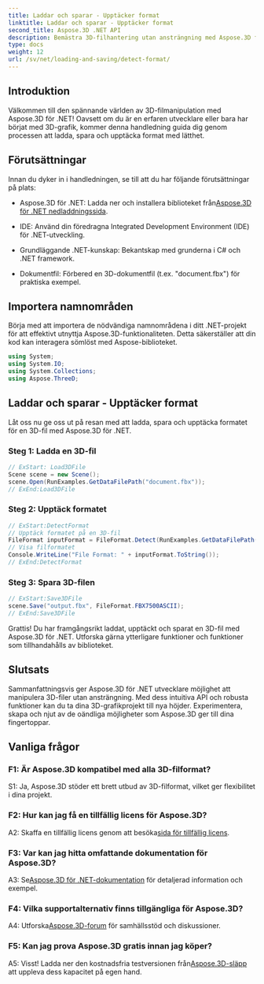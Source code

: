 ```yaml
---
title: Laddar och sparar - Upptäcker format
linktitle: Laddar och sparar - Upptäcker format
second_title: Aspose.3D .NET API
description: Bemästra 3D-filhantering utan ansträngning med Aspose.3D för .NET. Ladda, spara och identifiera format sömlöst.
type: docs
weight: 12
url: /sv/net/loading-and-saving/detect-format/
---
```

## Introduktion

Välkommen till den spännande världen av 3D-filmanipulation med Aspose.3D för .NET! Oavsett om du är en erfaren utvecklare eller bara har börjat med 3D-grafik, kommer denna handledning guida dig genom processen att ladda, spara och upptäcka format med lätthet.

## Förutsättningar

Innan du dyker in i handledningen, se till att du har följande förutsättningar på plats:

-  Aspose.3D för .NET: Ladda ner och installera biblioteket från[Aspose.3D för .NET nedladdningssida](https://releases.aspose.com/3d/net/).

- IDE: Använd din föredragna Integrated Development Environment (IDE) för .NET-utveckling.

- Grundläggande .NET-kunskap: Bekantskap med grunderna i C# och .NET framework.

- Dokumentfil: Förbered en 3D-dokumentfil (t.ex. "document.fbx") för praktiska exempel.

## Importera namnområden

Börja med att importera de nödvändiga namnområdena i ditt .NET-projekt för att effektivt utnyttja Aspose.3D-funktionaliteten. Detta säkerställer att din kod kan interagera sömlöst med Aspose-biblioteket.

```csharp
using System;
using System.IO;
using System.Collections;
using Aspose.ThreeD;
```

## Laddar och sparar - Upptäcker format

Låt oss nu ge oss ut på resan med att ladda, spara och upptäcka formatet för en 3D-fil med Aspose.3D för .NET.

### Steg 1: Ladda en 3D-fil

```csharp
// ExStart: Load3DFile
Scene scene = new Scene();
scene.Open(RunExamples.GetDataFilePath("document.fbx"));
// ExEnd:Load3DFile
```

### Steg 2: Upptäck formatet

```csharp
// ExStart:DetectFormat
// Upptäck formatet på en 3D-fil
FileFormat inputFormat = FileFormat.Detect(RunExamples.GetDataFilePath("document.fbx"));
// Visa filformatet
Console.WriteLine("File Format: " + inputFormat.ToString());
// ExEnd:DetectFormat
```

### Steg 3: Spara 3D-filen

```csharp
// ExStart:Save3DFile
scene.Save("output.fbx", FileFormat.FBX7500ASCII);
// ExEnd:Save3DFile
```

Grattis! Du har framgångsrikt laddat, upptäckt och sparat en 3D-fil med Aspose.3D för .NET. Utforska gärna ytterligare funktioner och funktioner som tillhandahålls av biblioteket.

## Slutsats

Sammanfattningsvis ger Aspose.3D för .NET utvecklare möjlighet att manipulera 3D-filer utan ansträngning. Med dess intuitiva API och robusta funktioner kan du ta dina 3D-grafikprojekt till nya höjder. Experimentera, skapa och njut av de oändliga möjligheter som Aspose.3D ger till dina fingertoppar.

## Vanliga frågor

### F1: Är Aspose.3D kompatibel med alla 3D-filformat?

S1: Ja, Aspose.3D stöder ett brett utbud av 3D-filformat, vilket ger flexibilitet i dina projekt.

### F2: Hur kan jag få en tillfällig licens för Aspose.3D?

 A2: Skaffa en tillfällig licens genom att besöka[sida för tillfällig licens](https://purchase.aspose.com/temporary-license/).

### F3: Var kan jag hitta omfattande dokumentation för Aspose.3D?

 A3: Se[Aspose.3D för .NET-dokumentation](https://reference.aspose.com/3d/net/) för detaljerad information och exempel.

### F4: Vilka supportalternativ finns tillgängliga för Aspose.3D?

 A4: Utforska[Aspose.3D-forum](https://forum.aspose.com/c/3d/18) för samhällsstöd och diskussioner.

### F5: Kan jag prova Aspose.3D gratis innan jag köper?

 A5: Visst! Ladda ner den kostnadsfria testversionen från[Aspose.3D-släpp](https://releases.aspose.com/) att uppleva dess kapacitet på egen hand.